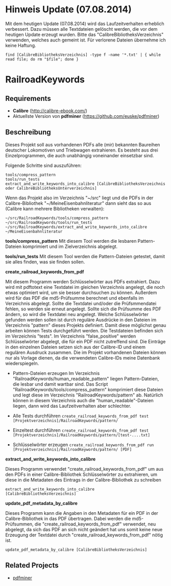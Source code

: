 Hinweis Update (07.08.2014)
=======
Mit dem heutigen Update (07.08.2014) wird das Laufzeitverhalten erheblich verbessert. Dazu müssen alle Textdateien gelöscht werden, die vor dem heutigen Update erzeugt wurden. Bitte das "CalibreBibliotheksVerzeichnis" verwenden, welches auch gemeint ist. Für verlorene Dateien übernehme ich keine Haftung.

```
find [CalibreBibliotheksVerzeichnis] -type f -name '*.txt' | { while read file; do rm "$file"; done }
```

RailroadKeywords
================

Requirements
------------
* **Calibre** (http://calibre-ebook.com/)
* Aktuellste Version von **pdfminer** (https://github.com/euske/pdfminer)

Beschreibung
------------

Dieses Projekt soll aus vorhandenen PDFs alle (mir) bekannten Baureihen deutscher Lokomotiven und Triebwagen extrahieren. Es besteht aus drei Einzelprogrammen, die auch unabhängig voneinander einsetzbar sind.

Folgende Schritte sind auszuführen:
```
tools/compress_pattern
tools/run_tests
extract_and_write_keywords_into_calibre [CalibreBibliotheksVerzeichnis oder CalibreBibliotheksUnterverzeichnis]

```
Wenn das Projekt also im Verzeichnis "~/src" liegt und die PDFs in der Calibre-Bibliothek "~/MeineEisenbahnliteratur" dann sieht das so aus (Calibre kann mehrere Bibliotheken verwalten):
```
~/src/RailroadKeywords/tools/compress_pattern
~/src/RailroadKeywords/tools/run_tests
~/src/RailroadKeywords/extract_and_write_keywords_into_calibre ~/MeineEisenbahnliteratur

```

**tools/compress_pattern**
Mit diesem Tool werden die lesbaren Pattern-Dateien komprimiert und im Zielverzeichnis abgelegt.

**tools/run_tests**
Mit diesem Tool werden die Pattern-Dateien getestet, damit sie alles finden, was sie finden sollen.

**create_railroad_keywords_from_pdf**

Mit diesem Programm werden Schlüsselwörter aus PDFs extrahiert. Dazu wird mit pdftotext eine Textdatei im gleichen Verzeichnis angelegt, die noch etwas optimiert wird, um sie besser durchsuchen zu können. Außerdem wird für das PDF die md5-Prüfsumme berechnet und ebenfalls im Verzeichnis abgelegt. Sollte die Textdatei und/oder die Prüfsmmendatei fehlen, so werden sie erneut angelegt. Sollte sich die Prüfsumme des PDF ändern, so wird die Textdatei neu angelegt.
Welche Schlüsselwörter gefunden werden sollen ist durch reguläre Ausdrücke in den Dateien im Verzeichnis "pattern" dieses Projekts definiert. Damit diese möglichst genau arbeiten können Tests durchgeführt werden. Die Testdateien befinden sich im Verzeichnis "tests".
Im Verzeichnis "false_positive" werden Schlüsselwörter abgelegt, die für ein PDF nicht zutreffend sind. Die Einträge in den einzelnen Dateien setzen sich aus der Calibre-ID und einem regulären Ausdruck zusammen. Die im Projekt vorhandenen Dateien können nur als Vorlage dienen, da die verwendeten Calibre-IDs meine Datenbank wiederspiegeln.

* Pattern-Dateien erzeugen
Im Verzeichnis "RailroadKeywords/human_readable_pattern" liegen Pattern-Dateien, die lesbar und damit wartbar sind. Das Script "RailroadKeywords/tools/compress_pattern" komprimiert diese Dateien und legt diese im Verzeichnis "RailroadKeywords/pattern" ab. Natürlich können in diesem Verzeichnis auch die "human_readable"-Dateien liegen, dann wird das Laufzeitverhalten aber schlechter.

* Alle Tests durchführen
```create_railroad_keywords_from_pdf test [Projektverzeichnis]/RailroadKeywords/pattern/```

* Einzeltest durchführen
```create_railroad_keywords_from_pdf test [Projektverzeichnis]/RailroadKeywords/pattern/[test-....txt]```

* Schlüsselwörter erzeugen
```create_railroad_keywords_from_pdf run [Projektverzeichnis]/RailroadKeywords/pattern/ [PDF]```

**extract_and_write_keywords_into_calibre**

Dieses Programm verwendet "create_railroad_keywords_from_pdf" um aus den PDFs in einer Calibre-Bibliothek Schlüsselwörter zu extrahieren, um diese in die Metadaten des Eintrags in der Calibre-Bibliothek zu schreiben

```extract_and_write_keywords_into_calibre [CalibreBibliotheksVerzeichnis]```

**update_pdf_metadata_by_calibre**

Dieses Programm kann die Angaben in den Metadaten für ein PDF in der Calibre-Bibliothek in das PDF übertragen. Dabei werden die md5-Prüfsummen, die "create_railroad_keywords_from_pdf" verwendet, neu abgelegt, da sich das PDF an sich nicht geändert hat uns somit keine neue Erzeugung der Textdatei durch "create_railroad_keywords_from_pdf" nötig ist.

```update_pdf_metadata_by_calibre [CalibreBibliotheksVerzeichnis]```

Related Projects
----------------

 * <a href="https://github.com/euske/pdfminer">pdfminer</a>
